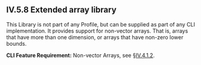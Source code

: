 ## IV.5.8 Extended array library

This Library is not part of any Profile, but can be supplied as part of any CLI implementation. It provides support for non-vector arrays. That is, arrays that have more than one dimension, or arrays that have non-zero lower bounds.

**CLI Feature Requirement:** Non-vector Arrays, see §[IV.4.1.2](iv.4.1.2-non-vector-arrays.md).
